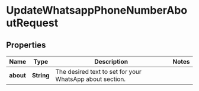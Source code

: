 

# UpdateWhatsappPhoneNumberAboutRequest


## Properties

| Name | Type | Description | Notes |
|------------ | ------------- | ------------- | -------------|
|**about** | **String** | The desired text to set for your WhatsApp about section. |  |



